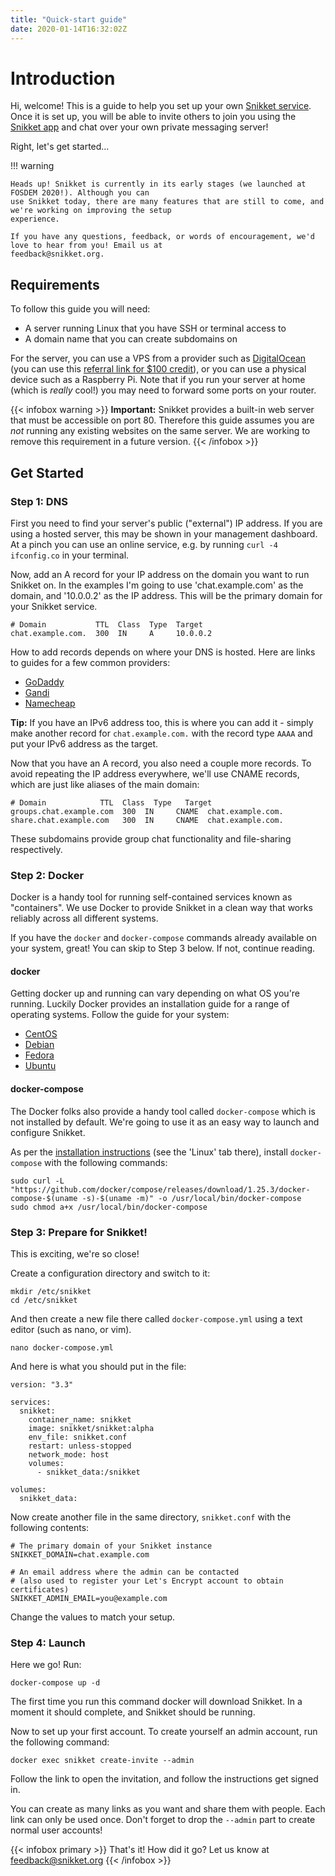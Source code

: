 ```yaml
---
title: "Quick-start guide"
date: 2020-01-14T16:32:02Z
---
```


# Introduction

Hi, welcome! This is a guide to help you set up your own [Snikket service](/service/). Once it is set up,
you will be able to invite others to join you using the [Snikket app](/app/) and chat over your own
private messaging server!

Right, let's get started...

!!! warning

    Heads up! Snikket is currently in its early stages (we launched at FOSDEM 2020!). Although you can
    use Snikket today, there are many features that are still to come, and we're working on improving the setup
    experience.
    
    If you have any questions, feedback, or words of encouragement, we'd love to hear from you! Email us at
    feedback@snikket.org.

## Requirements

To follow this guide you will need:

 - A server running Linux that you have SSH or terminal access to
 - A domain name that you can create subdomains on

For the server, you can use a VPS from a provider such as [DigitalOcean](https://digitalocean.com/) (you can use this [referral link for $100 credit](https://m.do.co/c/3ade5a32d0e0)),
or you can use a physical device such as a Raspberry Pi. Note that if you run your server at home (which is _really_ cool!) you may need to forward some ports on your
router.

{{< infobox warning >}}
**Important:** Snikket provides a built-in web server that must be accessible on port 80. Therefore this guide assumes you are _not_ running any existing
websites on the same server. We are working to remove this requirement in a future version.
{{< /infobox >}}

## Get Started

### Step 1: DNS

First you need to find your server's public ("external") IP address. If you are using a hosted server, this may be shown in your management dashboard.
At a pinch you can use an online service, e.g. by running `curl -4 ifconfig.co` in your terminal.

Now, add an A record for your IP address on the domain you want to run Snikket on. In the examples I'm going to use 'chat.example.com' as the domain,
and '10.0.0.2' as the IP address. This will be the primary domain for your Snikket service.

```
# Domain           TTL  Class  Type  Target
chat.example.com.  300  IN     A     10.0.0.2
```

How to add records depends on where your DNS is hosted. Here are links to guides for a few common providers:

- [GoDaddy](https://uk.godaddy.com/help/add-an-a-record-19238)
- [Gandi](https://docs.gandi.net/en/domain_names/faq/record_types/a_record.html)
- [Namecheap](https://www.namecheap.com/support/knowledgebase/article.aspx/319/2237/how-can-i-set-up-an-a-address-record-for-my-domain)

**Tip:** If you have an IPv6 address too, this is where you can add it - simply make another record for `chat.example.com.` with the record
type `AAAA` and put your IPv6 address as the target.

Now that you have an A record, you also need a couple more records. To avoid repeating the IP address everywhere, we'll use CNAME records,
which are just like aliases of the main domain:

```
# Domain            TTL  Class  Type   Target
groups.chat.example.com  300  IN     CNAME  chat.example.com.
share.chat.example.com   300  IN     CNAME  chat.example.com.
```

These subdomains provide group chat functionality and file-sharing respectively.

### Step 2: Docker

Docker is a handy tool for running self-contained services known as "containers". We use Docker to provide Snikket
in a clean way that works reliably across all different systems.

If you have the `docker` and `docker-compose` commands already available on your system, great! You can skip to Step 3 below. If not, continue reading.

#### docker

Getting docker up and running can vary depending on what OS you're running. Luckily Docker provides an installation guide
for a range of operating systems. Follow the guide for your system:

- [CentOS](https://docs.docker.com/install/linux/docker-ce/centos/)
- [Debian](https://docs.docker.com/install/linux/docker-ce/debian/)
- [Fedora](https://docs.docker.com/install/linux/docker-ce/fedora/)
- [Ubuntu](https://docs.docker.com/install/linux/docker-ce/ubuntu/)

#### docker-compose

The Docker folks also provide a handy tool called `docker-compose` which is not installed by default. We're going to use it
as an easy way to launch and configure Snikket.

As per the [installation instructions](https://docs.docker.com/compose/install/) (see the 'Linux' tab there), install
`docker-compose` with the following commands:

```
sudo curl -L "https://github.com/docker/compose/releases/download/1.25.3/docker-compose-$(uname -s)-$(uname -m)" -o /usr/local/bin/docker-compose
sudo chmod a+x /usr/local/bin/docker-compose
```

### Step 3: Prepare for Snikket!

This is exciting, we're so close!

Create a configuration directory and switch to it:

```
mkdir /etc/snikket
cd /etc/snikket
```

And then create a new file there called `docker-compose.yml` using a text editor (such as nano, or vim).

```
nano docker-compose.yml
```

And here is what you should put in the file:

```
version: "3.3"

services:
  snikket:
    container_name: snikket
    image: snikket/snikket:alpha
    env_file: snikket.conf
    restart: unless-stopped
    network_mode: host
    volumes:
      - snikket_data:/snikket

volumes:
  snikket_data:
```

Now create another file in the same directory, `snikket.conf` with the following contents:

```
# The primary domain of your Snikket instance
SNIKKET_DOMAIN=chat.example.com

# An email address where the admin can be contacted
# (also used to register your Let's Encrypt account to obtain certificates)
SNIKKET_ADMIN_EMAIL=you@example.com
```

Change the values to match your setup.

### Step 4: Launch

Here we go! Run:

```
docker-compose up -d
```

The first time you run this command docker will download Snikket. In a moment it should complete,
and Snikket should be running.

Now to set up your first account. To create yourself an admin account, run the following command:

```
docker exec snikket create-invite --admin
```

Follow the link to open the invitation, and follow the instructions get signed in.

You can create as many links as you want and share them with people. Each link can
only be used once. Don't forget to drop the `--admin` part to create normal user accounts!

{{< infobox primary >}}
That's it! How did it go? Let us know at feedback@snikket.org
{{< /infobox >}}
